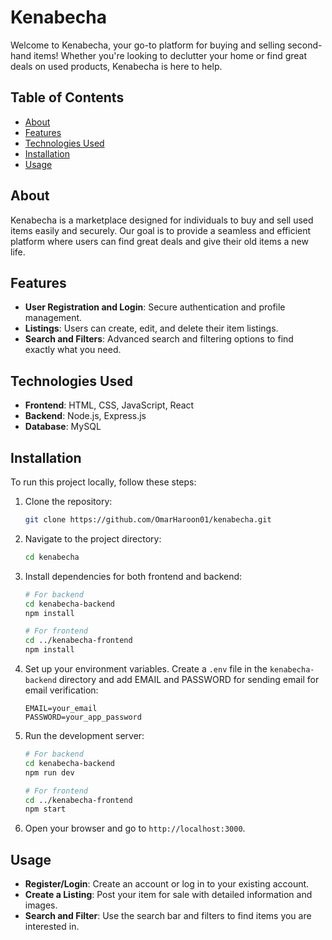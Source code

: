 # Kenabecha

Welcome to Kenabecha, your go-to platform for buying and selling second-hand items! Whether you're looking to declutter your home or find great deals on used products, Kenabecha is here to help.

## Table of Contents

- [About](#about)
- [Features](#features)
- [Technologies Used](#technologies-used)
- [Installation](#installation)
- [Usage](#usage)

## About

Kenabecha is a marketplace designed for individuals to buy and sell used items easily and securely. Our goal is to provide a seamless and efficient platform where users can find great deals and give their old items a new life.

## Features

- **User Registration and Login**: Secure authentication and profile management.
- **Listings**: Users can create, edit, and delete their item listings.
- **Search and Filters**: Advanced search and filtering options to find exactly what you need.

## Technologies Used

- **Frontend**: HTML, CSS, JavaScript, React
- **Backend**: Node.js, Express.js
- **Database**: MySQL

## Installation

To run this project locally, follow these steps:

1. Clone the repository:

    ```bash
    git clone https://github.com/OmarHaroon01/kenabecha.git
    ```

2. Navigate to the project directory:

    ```bash
    cd kenabecha
    ```

3. Install dependencies for both frontend and backend:

    ```bash
    # For backend
    cd kenabecha-backend
    npm install

    # For frontend
    cd ../kenabecha-frontend
    npm install
    ```

4. Set up your environment variables. Create a `.env` file in the `kenabecha-backend` directory and add EMAIL and PASSWORD for sending email for email verification:

    ```env
    EMAIL=your_email
    PASSWORD=your_app_password
    ```

5. Run the development server:

    ```bash
    # For backend
    cd kenabecha-backend
    npm run dev

    # For frontend
    cd ../kenabecha-frontend
    npm start
    ```

6. Open your browser and go to `http://localhost:3000`.

## Usage

- **Register/Login**: Create an account or log in to your existing account.
- **Create a Listing**: Post your item for sale with detailed information and images.
- **Search and Filter**: Use the search bar and filters to find items you are interested in.
